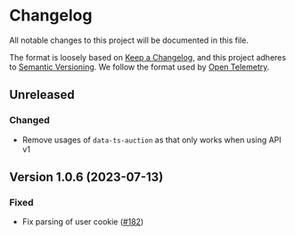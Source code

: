 # Changelog

All notable changes to this project will be documented in this file.

The format is loosely based on [Keep a Changelog](https://keepachangelog.com/en/1.0.0/),
and this project adheres to [Semantic Versioning](https://semver.org/spec/v2.0.0.html).
We follow the format used by [Open Telemetry](https://github.com/open-telemetry/opentelemetry-python/blob/main/CHANGELOG.md).

## Unreleased

### Changed
- Remove usages of `data-ts-auction` as that only works when using API v1

## Version 1.0.6 (2023-07-13)

### Fixed
- Fix parsing of user cookie
  ([#182](https://github.com/Topsort/analytics.js/pull/182))
